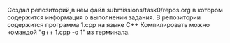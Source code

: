 Создал репозиторий,в нём файл submissions/task0/repos.org в котором содержится информация о выполнении задания.
В репозитории содержится программа 1.cpp на языке C++
Компилировать можно командой "g++ 1.cpp -o 1" из терминала.
